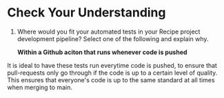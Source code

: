 # Check Your Understanding 
1) Where would you fit your automated tests in your Recipe project development pipeline? Select one of the following and explain why.
   
   **Within a Github aciton that runs whenever code is pushed**

It is ideal to have these tests run everytime code is pushed, to ensure that pull-requests only go through if the code is up to a certain level of quality. This ensures that everyone's code is up to the same standard at all times when merging to main. 





